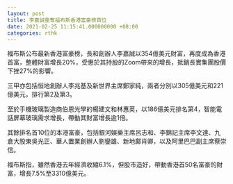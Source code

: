 ```yaml
---
layout: post
title: 李嘉誠重奪福布斯香港富豪榜首位
date: 2021-02-25 11:15:41.000000000 +08:00
categories: rthk
---
```


福布斯公布最新香港富豪榜，長和創辦人李嘉誠以354億美元財富，再度成為香港首富，整體財富增長20%，受惠於其持股的Zoom帶來的增長，抵銷長實集團股價下挫27%的影響。

三甲亦包括恒地創辦人李兆基及新世界主席鄭家純，兩者分別以305億美元和221億美元，排行第2及第3。

至於手機玻璃製造商伯恩光學的楊建文和林惠英，以186億美元排名第4，智能電話屏幕玻璃需求增長，帶動其財富增長逾1倍。

其餘排名首10位的本港富豪，包括銀河娛樂主席呂志和、李錦記主席李文達、九倉大股東吳光正、華人置業創辦人劉鑾雄、新地鄺肖卿，以及阿里巴巴副主席蔡崇信。

福布斯指，雖然香港去年經濟收縮6.1%，但股市造好，帶動香港首50名富豪的財富，增長7.5%至3310億美元。
